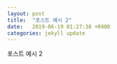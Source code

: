 ```yaml
---
layout: post
title:  "포스트 예시 2"
date:   2019-06-19 01:27:38 +0900
categories: jekyll update
---
```

포스트 예시 2